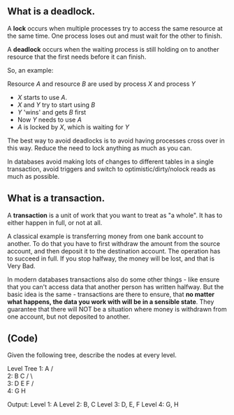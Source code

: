 ## What is a deadlock.

A **lock** occurs when multiple processes try to access the same resource at the same time.
One process loses out and must wait for the other to finish.

A **deadlock** occurs when the waiting process is still holding on to another resource that the first needs before it can finish.

So, an example:

Resource _A_ and resource _B_ are used by process _X_ and process _Y_

+ _X_ starts to use _A_.
+ _X_ and _Y_ try to start using _B_
+ _Y_ 'wins' and gets _B_ first
+ Now _Y_ needs to use _A_
+ _A_ is locked by _X_, which is waiting for _Y_

The best way to avoid deadlocks is to avoid having processes cross over in this way. Reduce the need to lock anything as much as you can.

In databases avoid making lots of changes to different tables in a single transaction, avoid triggers and switch to optimistic/dirty/nolock reads as much as possible.

## What is a transaction.

A **transaction** is a unit of work that you want to treat as "a whole". It has to either happen in full, or not at all.

A classical example is transferring money from one bank account to another. To do that you have to first withdraw the amount from the source account, and then deposit it to the destination account. The operation has to succeed in full. If you stop halfway, the money will be lost, and that is Very Bad.

In modern databases transactions also do some other things - like ensure that you can't access data that another person has written halfway. But the basic idea is the same - transactions are there to ensure, that **no matter what happens, the data you work with will be in a sensible state**. They guarantee that there will NOT be a situation where money is withdrawn from one account, but not deposited to another.

## (Code)
Given the following tree, describe the nodes at every level.

Level     Tree
1:          A
           / \
2:        B   C
         / \   \
3:      D  E    F
               / \
4:            G   H

Output:
Level 1: A
Level 2: B, C
Level 3: D, E, F
Level 4: G, H

